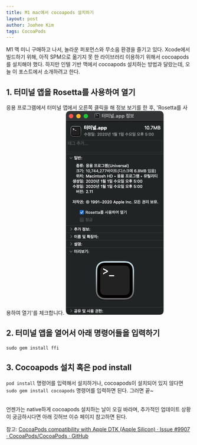 ```yaml
---
title: M1 mac에서 cocoapods 설치하기
layout: post
author: Joohee Kim
tags: CocoaPods
---
```


M1 맥 미니 구매하고 나서, 놀라운 퍼포먼스와 무소음 환경을 즐기고 있다. Xcode에서 빌드하기 위해, 아직 SPM으로 옮기지 못 한 라이브러리 이용하기 위해서 cocoapods를 설치해야 했다. 하지만 인텔 기반 맥에서 cocoapods 설치하는 방법과 달랐는데, 오늘 이 포스트에서 소개하려고 한다.

## 1. 터미널 앱을 Rosetta를 사용하여 열기
응용 프로그램에서 터미널 앱에서 오른쪽 클릭을 해 정보 보기를 한 후, 'Rosetta를 사용하여 열기'를 체크합니다.
![터미널 정보 창에 Rosetta를 사용하여 열기를 체크](/assets/img/2021/04/14/image1.png)

## 2. 터미널 앱을 열어서 아래 명령어들을 입력하기
```
sudo gem install ffi
```

## 3. Cocoapods 설치 혹은 pod install
`pod install` 명령어를 입력해서 설치하거나, cocoapods이 설치되어 있지 않다면 `sudo gem install cocoapods` 명령어를 입력하면 된다. 그러면 끝~

<br>
언젠가는 native하게 cocoapods 설치하는 날이 오길 바라며, 추가적인 업데이트 상황이 궁금하시다면 아래 깃허브 이슈 페이지 참고하면 된다.

참고: [CocoaPods compatibility with Apple DTK (Apple Silicon) · Issue #9907 · CocoaPods/CocoaPods · GitHub](https://github.com/CocoaPods/CocoaPods/issues/9907)
